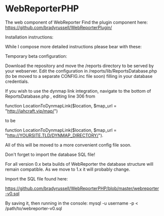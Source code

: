 # WebReporterPHP
The web component of WebReporter
Find the plugin component here: https://github.com/bradyrussell/WebReporterPlugin/

Installation instructions:

While I compose more detailed instructions please bear with these:

Temporary beta configuration:

Download the repository and move the /reports directory to be served by your webserver. Edit the configuration in /reports/lib/ReportsDatabase.php (to be moved to a separate CONFIG.inc file soon) filling in your database credentials. 

If you wish to use the dynmap link integration, navigate to the bottom of ReportsDatabase.php , editing line 306 from 

function LocationToDynmapLink($location, $map_url = "http://jahcraft.vip/map/")

to be 

function LocationToDynmapLink($location, $map_url = "http://YOURSITE.TLD/DYNMAP_DIRECTORY/").

All of this will be moved to a more convenient config file soon.

Don't forget to import the database SQL file!

For all version 0.x beta builds of WebReporter the database structure will remain compatible. As we move to 1.x it will probably change.

Import the SQL file found here:

https://github.com/bradyrussell/WebReporterPHP/blob/master/webreporter-v0.sql

By saving it, then running in the console:
mysql -u username -p < /path/to/webreporter-v0.sql

